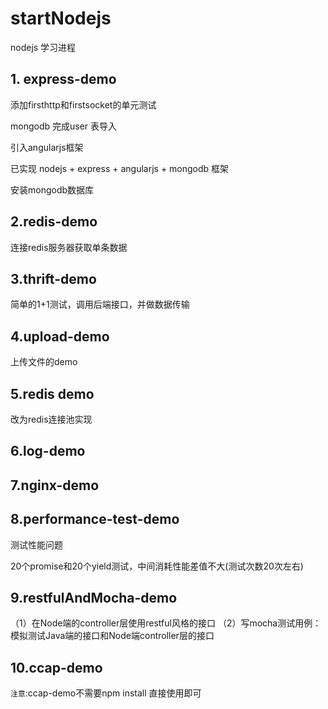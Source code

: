 # startNodejs

nodejs 学习进程

## 1. express-demo

添加firsthttp和firstsocket的单元测试

mongodb 完成user 表导入

引入angularjs框架

已实现 nodejs + express + angularjs + mongodb 框架

安装mongodb数据库

## 2.redis-demo

连接redis服务器获取单条数据

## 3.thrift-demo

简单的1+1测试，调用后端接口，并做数据传输

## 4.upload-demo

上传文件的demo

## 5.redis demo

改为redis连接池实现

## 6.log-demo

## 7.nginx-demo

## 8.performance-test-demo

测试性能问题

20个promise和20个yield测试，中间消耗性能差值不大(测试次数20次左右)

## 9.restfulAndMocha-demo

（1）在Node端的controller层使用restful风格的接口
（2）写mocha测试用例：模拟测试Java端的接口和Node端controller层的接口
## 10.ccap-demo

`注意`:ccap-demo不需要npm install 直接使用即可
